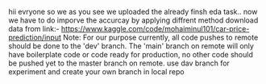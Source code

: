 hii evryone so we as you see we uploaded the already finsh eda task.. now we have to do imporve the accurcay by applying diffrent method
download data from link:- https://www.kaggle.com/code/mohaiminul101/car-price-prediction/input
Note: For our purpose currently, all code pushes to remote should be done to the 'dev' branch. 
The 'main' branch on remote will only have boilerplate code or code ready for production, no other code should be pushed yet to the master branch on remote.
use dav branch for experiment and create your own branch in local repo
